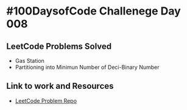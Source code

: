 # #100DaysofCode Challenege Day 008

## LeetCode Problems Solved
* Gas Station
* Partitioning into Minimun Number of Deci-Binary Number

## Link to work and Resources
* [LeetCode Problem Repo](https://github.com/Arpit2401/LeetCode-Problems)
